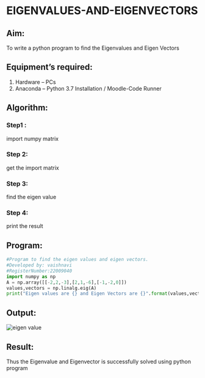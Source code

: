 # EIGENVALUES-AND-EIGENVECTORS

## Aim:

To write a python program to find the Eigenvalues and Eigen Vectors

## Equipment’s required:

1. 	Hardware – PCs
2. 	Anaconda – Python 3.7 Installation / Moodle-Code Runner

## Algorithm:

### Step1 : 
import numpy matrix
### Step 2: 
get the import matrix
### Step 3: 
find the eigen value
### Step 4:
print the result

## Program:
```python
#Program to find the eigen values and eigen vectors.
#Developed by: vaishnavi
#RegisterNumber:22009040
import numpy as np
A = np.array([[-2,2,-3],[2,1,-6],[-1,-2,0]])
values,vectors = np.linalg.eig(A)
print("Eigen values are {} and Eigen Vectors are {}".format(values,vectors))
```

## Output:
![eigen value](https://user-images.githubusercontent.com/118541897/208304488-ac4d8691-cae2-436e-9c7f-245a3f505654.png)



## Result:
Thus the Eigenvalue and Eigenvector is successfully solved using python program
